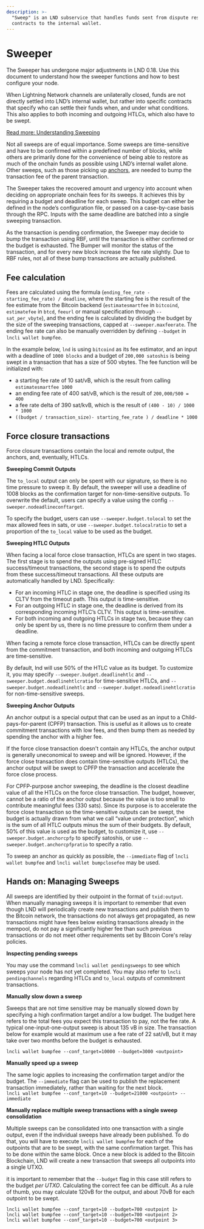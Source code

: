 ```yaml
---
description: >-
  "Sweep" is an LND subservice that handles funds sent from dispute resolution
  contracts to the internal wallet.
---
```


# Sweeper

The Sweeper has undergone major adjustments in LND 0.18. Use this document to understand how the sweeper functions and how to best configure your node.

When Lightning Network channels are unilaterally closed, funds are not directly settled into LND’s internal wallet, but rather into specific contracts that specify who can settle their funds when, and under what conditions. This also applies to both incoming and outgoing HTLCs, which also have to be swept.

[Read more: Understanding Sweeping](../../the-lightning-network/payment-channels/understanding-sweeping.md)

Not all sweeps are of equal importance. Some sweeps are time-sensitive and have to be confirmed within a predefined number of blocks, while others are primarily done for the convenience of being able to restore as much of the onchain funds as possible using LND’s internal wallet alone. Other sweeps, such as those picking up [anchors](../../the-lightning-network/taproot-assets/glossary.md), are needed to bump the transaction fee of the parent transaction.

The Sweeper takes the recovered amount and urgency into account when deciding on appropriate onchain fees for its sweeps. It achieves this by requiring a budget and deadline for each sweep. This budget can either be defined in the node’s configuration file, or passed on a case-by-case basis through the RPC. Inputs with the same deadline are batched into a single sweeping transaction.

As the transaction is pending confirmation, the Sweeper may decide to bump the transaction using RBF, until the transaction is either confirmed or the budget is exhausted. The Bumper will monitor the status of the transaction, and for every new block increase the fee rate slightly. Due to RBF rules, not all of these bump transactions are actually published.

## Fee calculation <a href="#docs-internal-guid-8bb56e57-7fff-76e2-85d5-d3e537c4f876" id="docs-internal-guid-8bb56e57-7fff-76e2-85d5-d3e537c4f876"></a>

Fees are calculated using the formula  (`ending_fee_rate - starting_fee_rate) / deadline`, where the starting fee is the result of the fee estimate from the Bitcoin backend (`estimatesmartfee` in `bitcoind`, `estimatefee` in `btcd`, `feeurl` or manual specification through `--sat_per_vbyte`), and the ending fee is calculated by dividing the budget by the size of the sweeping transactions, capped at `--sweeper.maxfeerate`. The ending fee rate can also be manually overridden by defining `--budget` in `lncli wallet bumpfee`.

In the example below, `lnd` is using `bitcoind` as its fee estimator, and an input with a deadline of `1000 blocks` and a budget of `200,000 satoshis` is being swept in a transaction that has a size of 500 vbytes. The fee function will be initialized with:

* a starting fee rate of 10 sat/vB, which is the result from calling `estimatesmartfee 1000`
* an ending fee rate of 400 sat/vB, which is the result of `200,000/500 = 400`
* a fee rate delta of 390 sat/kvB, which is the result of `(400 - 10) / 1000 * 1000`
* `((budget / transaction_size)- starting_fee_rate ) / deadline * 1000`

## Force closure transactions <a href="#docs-internal-guid-820be7f3-7fff-4168-7f1a-05cc7de8d03a" id="docs-internal-guid-820be7f3-7fff-4168-7f1a-05cc7de8d03a"></a>

Force closure transactions contain the local and remote output, the anchors, and, eventually, HTLCs.

**Sweeping Commit Outputs**

The `to_local` output can only be spent with our signature, so there is no time pressure to sweep it. By default, the sweeper will use a deadline of 1008 blocks as the confirmation target for non-time-sensitive outputs. To overwrite the default, users can specify a value using the config `--sweeper.nodeadlineconftarget`.

To specify the budget, users can use `--sweeper.budget.tolocal` to set the max allowed fees in sats, or use `--sweeper.budget.tolocalratio` to set a proportion of the `to_local` value to be used as the budget.

**Sweeping HTLC Outputs**

When facing a local force close transaction, HTLCs are spent in two stages. The first stage is to spend the outputs using pre-signed HTLC success/timeout transactions, the second stage is to spend the outputs from these success/timeout transactions. All these outputs are automatically handled by LND. Specifically:

* For an incoming HTLC in stage one, the deadline is specified using its CLTV from the timeout path. This output is time-sensitive.
* For an outgoing HTLC in stage one, the deadline is derived from its corresponding incoming HTLC’s CLTV. This output is time-sensitive.
* For both incoming and outgoing HTLCs in stage two, because they can only be spent by us, there is no time pressure to confirm them under a deadline.

When facing a remote force close transaction, HTLCs can be directly spent from the commitment transaction, and both incoming and outgoing HTLCs are time-sensitive.

By default, lnd will use 50% of the HTLC value as its budget. To customize it, you may specify `--sweeper.budget.deadlinehtlc` and `--sweeper.budget.deadlinehtlcratio` for time-sensitive HTLCs, and `--sweeper.budget.nodeadlinehtlc` and `--sweeper.budget.nodeadlinehtlcratio` for non-time-sensitive sweeps.

**Sweeping Anchor Outputs**

An anchor output is a special output that can be used as an input to a Child-pays-for-parent (CPFP) transaction. This is useful as it allows us to create commitment transactions with low fees, and then bump them as needed by spending the anchor with a higher fee.

If the force close transaction doesn't contain any HTLCs, the anchor output is generally uneconomical to sweep and will be ignored. However, if the force close transaction does contain time-sensitive outputs (HTLCs), the anchor output will be swept to CPFP the transaction and accelerate the force close process.

For CPFP-purpose anchor sweeping, the deadline is the closest deadline value of all the HTLCs on the force close transaction. The budget, however, cannot be a ratio of the anchor output because the value is too small to contribute meaningful fees (330 sats). Since its purpose is to accelerate the force close transaction so the time-sensitive outputs can be swept, the budget is actually drawn from what we call “value under protection”, which is the sum of all HTLC outputs minus the sum of their budgets. By default, 50% of this value is used as the budget, to customize it, use `--sweeper.budget.anchorcpfp` to specify satoshis, or use `--sweeper.budget.anchorcpfpratio` to specify a ratio.

To sweep an anchor as quickly as possible, the `--immediate` flag of `lncli wallet bumpfee` and `lncli wallet bumpclosefee` may be used.

## Hands on: Managing Sweeps

All sweeps are identified by their outpoint in the format of `txid:output`. When manually managing sweeps it is important to remember that even though LND will periodically create new transactions and publish them to the Bitcoin network, the transactions do not always get propagated, as new transactions might have fees below existing transactions already in the mempool, do not pay a significantly higher fee than such previous transactions or do not meet other requirements set by Bitcoin Core's relay policies.

**Inspecting pending sweeps**

You may use the command `lncli wallet pendingsweeps` to see which sweeps your node has not yet completed. You may also refer to `lncli pendingchannels` regarding HTLCs and `to_local` outputs of commitment transactions.

**Manually slow down  a sweep**

Sweeps that are not time sensitive may be manually slowed down by specifying a high confirmation target and/or a low budget. The budget here refers to the total fees you expect this transaction to pay, not the fee rate. A typical one-input-one-output sweep is about 135 vB in size. The transaction below for example would at maximum use a fee rate of 22 sat/vB, but it may take over two months before the budget is exhausted.

`lncli wallet bumpfee --conf_target=10000 --budget=3000 <outpoint>`

**Manually speed up a sweep**

The same logic applies to increasing the confirmation target and/or the budget. The `--immediate` flag can be used to publish the replacement transaction immediately, rather than waiting for the next block.\
`lncli wallet bumpfee --conf_target=10 --budget=21000 <outpoint> --immediate`

**Manually replace multiple sweep transactions with a single sweep consolidation**

Multiple sweeps can be consolidated into one transaction with a single output, even if the individual sweeps have already been published. To do that, you will have to execute `lncli wallet bumpfee` for each of the outpoints that are to be swept, with the same confirmation target. This has to be done within the same block. Once a new block is added to the Bitcoin Blockchain, LND will create a new transaction that sweeps all outpoints into a single UTXO.

it is important to remember that the `--budget` flag in this case still refers to the budget _per UTXO_. Calculating the correct fee can be difficult. As a rule of thumb, you may calculate 120vB for the output, and about 70vB for each outpoint to be swept.

`lncli wallet bumpfee --conf_target=10 --budget=700 <outpoint 1>`\
`lncli wallet bumpfee --conf_target=10 --budget=700 <outpoint 2>`\
`lncli wallet bumpfee --conf_target=10 --budget=700 <outpoint 3>`
